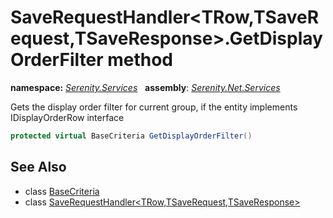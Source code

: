# SaveRequestHandler&lt;TRow,TSaveRequest,TSaveResponse&gt;.GetDisplayOrderFilter method
**namespace:** *[Serenity.Services](../../README.md#serenity.services-namespace)*   **assembly**: *[Serenity.Net.Services](../../README.md)*

Gets the display order filter for current group, if the entity implements IDisplayOrderRow interface

```csharp
protected virtual BaseCriteria GetDisplayOrderFilter()
```

## See Also

* class [BaseCriteria](../Serenity.Net.Data/../../Serenity.Data/BaseCriteria.md)
* class [SaveRequestHandler&lt;TRow,TSaveRequest,TSaveResponse&gt;](../SaveRequestHandler-3.md)